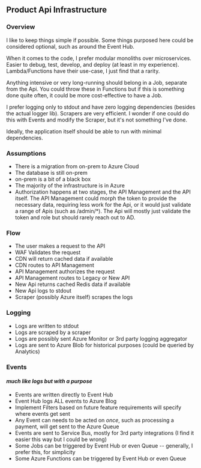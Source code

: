﻿## Product Api Infrastructure
### Overview
I like to keep things simple if possible. Some things purposed here could be considered optional, such as around the Event Hub. 

When it comes to the code, I prefer modular monoliths over microservices. Easier to debug, test, develop, and deploy (at least in my experience). Lambda/Functions have their use-case, I just find that a rarity.

Anything intensive or very long-running should belong in a Job, separate from the Api. 
You could throw these in Functions but if this is something done quite often, it could be more cost-effective to have a Job.

I prefer logging only to stdout and have zero logging dependencies (besides the actual logger lib). Scrapers are very efficient. 
I wonder if one could do this with Events and modify the Scraper, but it's not something I've done. 

Ideally, the application itself should be able to run with minimal dependencies. 

### Assumptions
* There is a migration from on-prem to Azure Cloud
* The database is still on-prem
* on-prem is a bit of a black box
* The majority of the infrastructure is in Azure
* Authorization happens at two stages, the API Management and the API itself. The API Management could morph the token to provide the necessary data, requiring less work for the Api, or it would just validate a range of Apis (such as /admin/*).
The Api will mostly just validate the token and role but should rarely reach out to AD. 

### Flow
* The user makes a request to the API
* WAF Validates the request
* CDN will return cached data if available
* CDN routes to API Management
* API Management authorizes the request
* API Management routes to Legacy or New API
* New Api returns cached Redis data if available
* New Api logs to stdout
* Scraper (possibly Azure itself) scrapes the logs


### Logging
* Logs are written to stdout
* Logs are scraped by a scraper
* Logs are possibly sent Azure Monitor or 3rd party logging aggregator
* Logs are sent to Azure Blob for historical purposes (could be queried by Analytics)

### Events
#### *much like logs but with a purpose*

* Events are written directly to Event Hub
* Event Hub logs ALL events to Azure Blog
* Implement Filters based on future feature requirements will specify where events get sent
* Any Event can needs to be acted on *once*, such as processing a payment, will get sent to the Azure Queue
* Events are sent to Service Bus, mostly for 3rd party integrations (I find it easier this way but I could be wrong)
* Some Jobs can be triggered by Event Hub or even Queue -- generally, I prefer this, for simplicity
* Some Azure Functions can be triggered by Event Hub or even Queue
